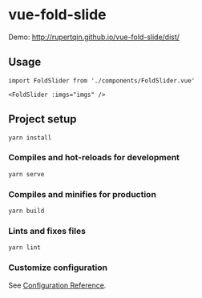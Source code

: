 # vue-fold-slide
Demo: http://rupertqin.github.io/vue-fold-slide/dist/

## Usage
```
import FoldSlider from './components/FoldSlider.vue'

<FoldSlider :imgs="imgs" />
```

## Project setup
```
yarn install
```

### Compiles and hot-reloads for development
```
yarn serve
```

### Compiles and minifies for production
```
yarn build
```

### Lints and fixes files
```
yarn lint
```

### Customize configuration
See [Configuration Reference](https://cli.vuejs.org/config/).
